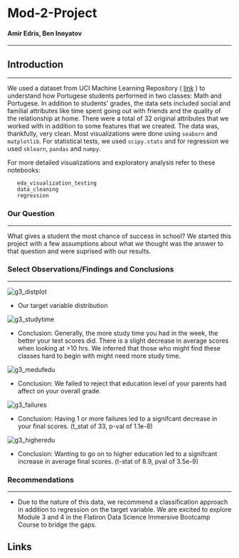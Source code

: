 # Mod-2-Project

#### Amir Edris, Ben Inoyatov
---

## Introduction
---
We used a dataset from UCI Machine Learning Repository ( [link](https://archive.ics.uci.edu/ml/datasets/Student+Performance#) ) to understand how Portugese students performed in two classes: Math and Portugese. In addition to students' grades, the data sets included social and familial attributes like time spent going out with friends and the quality of the relationship at home. There were a total of 32 original attributes that we worked with in addition to some features that we created. The data was, thankfully, very clean. 
Most visualizations were done using ``` seaborn ``` and ``` matplotlib ```. For statistical tests, we used ``` scipy.stats ``` and for regression we used ``` sklearn ```, ``` pandas ``` and ``` numpy ```.

For more detailed visualizations and exploratory analysis refer to these notebooks:
```
   eda_visualization_testing
   data_cleaning
   regression
```

### Our Question 
---
What gives a student the most chance of success in school? We started this project with a few assumptions about what *we* thought was the answer to that question and were suprised with our results. 

###  Select Observations/Findings and Conclusions
---
![g3_distplot](https://user-images.githubusercontent.com/44031998/93031539-a0b37a00-f5f9-11ea-82f5-30e32783a261.png)
- Our target variable distribution

![g3_studytime](https://user-images.githubusercontent.com/44031998/93031557-cd679180-f5f9-11ea-8acd-46db0b2a5bdb.png)
- Conclusion: Generally, the more study time you had in the week, the better your test scores did. There is a slight decrease in average scores when looking at >10 hrs. We inferred that those   who might find these classes hard to begin with might need more study time. 

![g3_medufedu](https://user-images.githubusercontent.com/44031998/93031600-220b0c80-f5fa-11ea-8682-4aadcfb3051d.png)
- Conclusion: We failed to reject that education level of your parents had affect on your overall grade. 

![g3_failures](https://user-images.githubusercontent.com/44031998/93031624-5aaae600-f5fa-11ea-9077-11253d1a85b5.png)
- Conclusion: Having 1 or more failures led to a signifcant decrease in your final scores. (t_stat of 33, p-val of 1.1e-8)

![g3_higheredu](https://user-images.githubusercontent.com/44031998/93031665-a9f11680-f5fa-11ea-9265-6c2e959ec00f.png)
- Conclusion: Wanting to go on to higher education led to a signifcant increase in average final scores. (t-stat of 8.9, pval of 3.5e-9)

###  Recommendations 
---
- Due to the nature of this data, we recommend a classification approach in addition to regression on the target variable. We are excited to explore Module 3 and 4 in the Flatiron Data Science Immersive Bootcamp Course to bridge the gaps. 
## Links 

